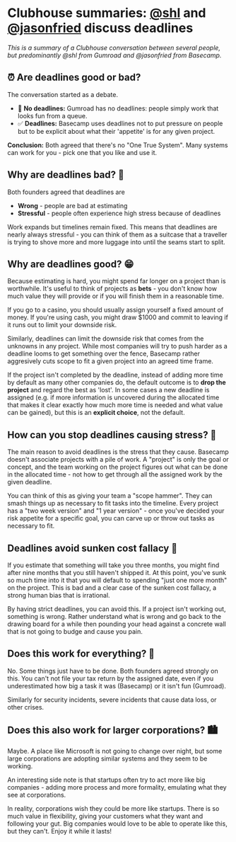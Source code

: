 # **Clubhouse summaries**: [@shl](https://twitter.com/shl)  and [@jasonfried](https://twitter.com/jasonfried) discuss deadlines

*This is a summary of a Clubhouse conversation between several people, but predominantly @shl from Gumroad and @jasonfried from Basecamp.*

## ⏰ Are deadlines good or bad?

The conversation started as a debate. 

* 🚫 **No deadlines:** Gumroad has no deadlines: people simply work that looks fun from a queue. 
* ✅ **Deadlines:** Basecamp uses deadlines not to put pressure on people but to be explicit about what their 'appetite' is for any given project.

**Conclusion:** Both agreed that there's no "One True System". Many systems can work for you - pick one that you like and use it.

## Why are deadlines bad? 🙁

Both founders agreed that deadlines are 

* **Wrong** - people are bad at estimating
* **Stressful** - people often experience high stress because of deadlines

Work expands but timelines remain fixed. This means that deadlines are nearly always stressful - you can think of them as a suitcase that a traveller is trying to shove more and more luggage into until the seams start to split.

## Why are deadlines good? 😁

Because estimating is hard, you might spend far longer on a project than is worthwhile. It's useful to think of projects as **bets** - you don't know how much value they will provide or if you will finish them in a reasonable time.

If you go to a casino, you should usually assign yourself a fixed amount of money. If you're using cash, you might draw $1000 and commit to leaving if it runs out to limit your downside risk.

Similarly, deadlines can limit the downside risk that comes from the unknowns in any project. While most companies will try to push harder as a deadline looms to get something over the fence, Basecamp rather aggresively cuts scope to fit a given project into an agreed time frame.

If the project isn't completed by the deadline, instead of adding more time by default as many other companies do, the default outcome is to **drop the project** and regard the best as 'lost'. In some cases a new deadline is assigned (e.g. if more information is uncovered during the allocated time that makes it clear exactly how much more time is needed and what value can be gained), but this is an **explicit choice**, not the default.

## How can you stop deadlines causing stress? 🥴

The main reason to avoid deadlines is the stress that they cause. Basecamp doesn't associate projects with a pile of work. A "project" is only the goal or concept, and the team working on the project figures out what can be done in the allocated time - not how to get through all the assigned work by the given deadline.

You can think of this as giving your team a "scope hammer". They can smash things up as necessary to fit tasks into the timeline. Every project has a "two week version" and "1 year version" - once you've decided your risk appetite for a specific goal, you can carve up or throw out tasks as necessary to fit.

## Deadlines avoid sunken cost fallacy 🌊

If you estimate that something will take you three months, you might find after nine months that you still haven't shipped it. At this point, you've sunk so much time into it that you will default to spending "just one more month" on the project. This is bad and a clear case of the sunken cost fallacy, a strong human bias that is irrational. 

By having strict deadlines, you can avoid this. If a project isn't working out, something is wrong. Rather understand what is wrong and go back to the drawing board for a while then pounding your head against a concrete wall that is not going to budge and cause you pain.

## Does this work for everything? 💊

No. Some things just have to be done. Both founders agreed strongly on this. You can't not file your tax return by the assigned date, even if you underestimated how big a task it was (Basecamp) or it isn't fun (Gumroad).

Similarly for security incidents, severe incidents that cause data loss, or other crises. 

## Does this also work for larger corporations? 🏙

Maybe. A place like Microsoft is not going to change over night, but some large corporations are adopting similar systems and they seem to be working.

An interesting side note is that startups often try to act more like big companies - adding more process and more formality, emulating what they see at corporations.

In reality, corporations wish they could be more like startups. There is so much value in flexibility, giving your customers what they want and following your gut. Big companies would love to be able to operate like this, but they can't. Enjoy it while it lasts!






